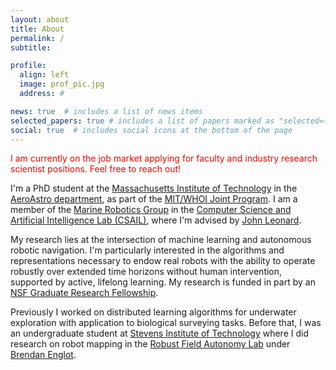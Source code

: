 ```yaml
---
layout: about
title: About
permalink: /
subtitle: 

profile:
  align: left 
  image: prof_pic.jpg
  address: #

news: true  # includes a list of news items
selected_papers: true # includes a list of papers marked as "selected={true}"
social: true  # includes social icons at the bottom of the page
---
```


<p style="color:red;">I am currently on the job market applying for faculty and industry research scientist positions. Feel free to reach out!</p>

I'm a PhD student at the <a href="http://www.mit.edu/">Massachusetts Institute
of Technology</a> in the <a href="http://aeroastro.mit.edu/">AeroAstro
department</a>, as part of the <a href="http://mit.whoi.edu/">MIT/WHOI Joint
Program</a>. I am a member of the <a
href="http://marinerobotics.mit.edu/">Marine Robotics Group</a> in the <a
href="http://csail.mit.edu/">Computer Science and Artificial Intelligence Lab
(CSAIL)</a>, where I'm advised by <a
href="https://www.csail.mit.edu/person/john-leonard">John Leonard</a>.

My research lies at the intersection of machine learning and autonomous robotic
navigation. I'm particularly interested in the algorithms and representations necessary to endow real robots with the ability to operate robustly over extended time horizons without human intervention, supported by active, lifelong learning. My research is funded in part by an <a
href="https://www.nsfgrfp.org/">NSF Graduate Research Fellowship</a>.

Previously I worked on distributed learning algorithms for underwater
exploration with application to biological surveying tasks. Before that, I was
an undergraduate student at <a href="http://www.stevens.edu/">Stevens Institute
of Technology</a> where I did research on robot mapping in the <a
href="http://personal.stevens.edu/~benglot/">Robust Field Autonomy Lab</a> under
<a href="https://web.stevens.edu/facultyprofile/?id=2043">Brendan Englot</a>.

